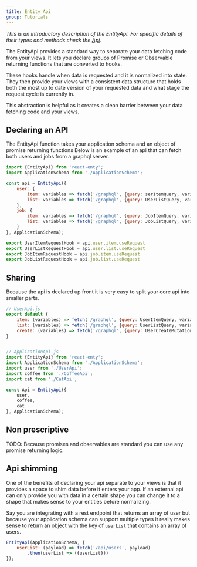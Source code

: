 ```yaml
---
title: Entity Api
group: Tutorials
---
```

_This is an introductory description of the EntityApi. For specific details of
their types and methods check the [Api](/docs/data/EntityApi)._

The EntityApi provides a standard way to separate your data fetching code from your views.
It lets you declare groups of Promise or Observable returning functions that are converted to hooks.

These hooks handle when data is requested and it is normalized into state. They then provide your
views with a consistent data structure that holds both the most up to date version of your requested
data and what stage the request cycle is currently in.

This abstraction is helpful as it creates a clean barrier between your data fetching code and your views.


## Declaring an API
The EntityApi function takes your application schema and an object of promise returning functions 
Below is an example of an api that can fetch both users and jobs from a graphql server.

```js
import {EntityApi} from 'react-enty';
import ApplicationSchema from './ApplicationSchema';

const api = EntityApi({
    user: {
        item: variables => fetch('/graphql', {query: serItemQuery, variables}),
        list: variables => fetch('/graphql', {query: UserListQuery, variables}),
    },
    job: {
        item: variables => fetch('/graphql', {query: JobItemQuery, variables}),
        list: variables => fetch('/graphql', {query: JobListQuery, variables})
    }
}, ApplicationSchema);

export UserItemRequestHook = api.user.item.useRequest
export UserListRequestHook = api.user.list.useRequest
export JobItemRequestHook = api.job.item.useRequest
export JobListRequestHook = api.job.list.useRequest
```

## Sharing
Because the api is declared up front it is very easy to split your core api into smaller parts.

```js
// UserApi.js
export default {
    item: (variables) => fetch('/graphql', {query: UserItemQuery, variables}),
    list: (variables) => fetch('/graphql', {query: UserListQuery, variables}),
    create: (variables) => fetch('/graphql', {query: UserCreateMutation, variables})
}


// ApplicationApi.js
import {EntityApi} from 'react-enty';
import ApplicationSchema from './ApplicationSchema';
import user from './UserApi';
import coffee from './CoffeeApi';
import cat from './CatApi';

const Api = EntityApi({
    user,
    coffee,
    cat
}, ApplicationSchema);

```

## Non prescriptive
TODO: Because promises and observables are standard you can use any promise returning logic. 

## Api shimming
One of the benefits of declaring your api separate to your views is that it provides a space
to shim data before it enters your app. If an external api can only provide you with data in a certain 
shape you can change it to a shape that makes sense to your entities before normalizing.

Say you are integrating with a rest endpoint that returns an array of user but because your application 
schema can support multiple types it really makes sense to return an object with the key of `userList`
that contains an array of users.

```js
EntityApi(ApplicationSchema, {
    userList: (payload) => fetch('/api/users', payload)
        .then(userList => ({userList}))
});
```

